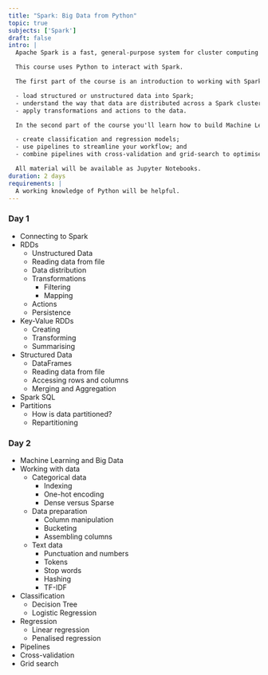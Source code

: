 ```yaml
---
title: "Spark: Big Data from Python"
topic: true
subjects: ['Spark']
draft: false
intro: |
  Apache Spark is a fast, general-purpose system for cluster computing on large datasets.

  This course uses Python to interact with Spark.

  The first part of the course is an introduction to working with Spark. It will enable you to

  - load structured or unstructured data into Spark;
  - understand the way that data are distributed across a Spark cluster;
  - apply transformations and actions to the data.

  In the second part of the course you'll learn how to build Machine Learning models on large datasets using Spark. You'll be able to

  - create classification and regression models;
  - use pipelines to streamline your workflow; and
  - combine pipelines with cross-validation and grid-search to optimise model parameters.

  All material will be available as Jupyter Notebooks.
duration: 2 days
requirements: |
  A working knowledge of Python will be helpful.
---
```


### Day 1

- Connecting to Spark
- RDDs
	- Unstructured Data
	- Reading data from file
	- Data distribution
	- Transformations
		- Filtering
		- Mapping
	- Actions
	- Persistence
- Key-Value RDDs
	- Creating
	- Transforming
	- Summarising
- Structured Data
	- DataFrames
	- Reading data from file
	- Accessing rows and columns
	- Merging and Aggregation
- Spark SQL
- Partitions
	- How is data partitioned?
	- Repartitioning

### Day 2

- Machine Learning and Big Data
- Working with data
	- Categorical data
		- Indexing
		- One-hot encoding
		- Dense versus Sparse
	- Data preparation
		- Column manipulation
		- Bucketing
		- Assembling columns
	- Text data
		- Punctuation and numbers
		- Tokens
		- Stop words
		- Hashing
		- TF-IDF
- Classification	
	- Decision Tree
	- Logistic Regression
- Regression
	- Linear regression
	- Penalised regression
- Pipelines
- Cross-validation
- Grid search
